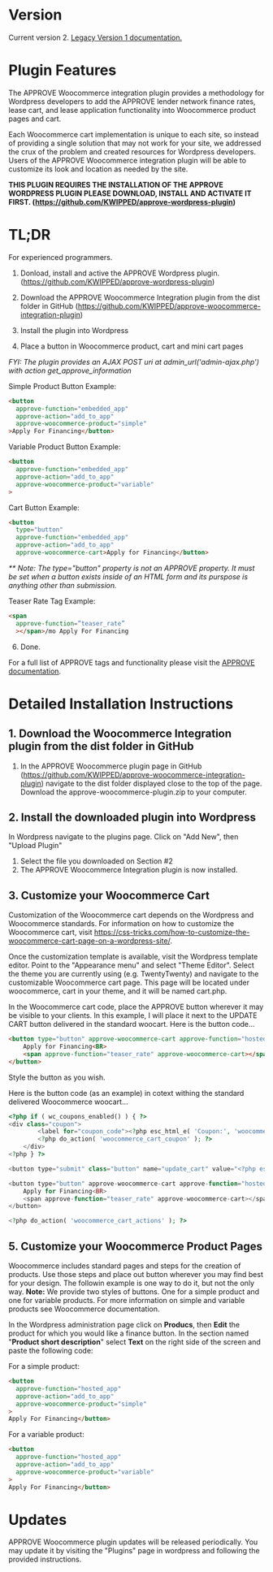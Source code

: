 # Version
Current version 2.
[Legacy Version 1 documentation.](https://github.com/KWIPPED/approve-woocommerce-integration-plugin/tree/4bb4d9353e3762c79cb37187bafeef3849ce2a09)
# Plugin Features

The APPROVE Woocommerce integration plugin provides a methodology for Wordpress developers to add the APPROVE lender network finance rates, lease cart, and lease application functionality into Woocommerce product pages and cart. 

Each Woocommerce cart implementation is unique to each site, so instead of providing a single solution that may not work for your site, we addressed the crux of the problem and created resources for Wordpress developers. Users of the APPROVE Woocommerce integration plugin will be able to customize its look and location as needed by the site.

__THIS PLUGIN REQUIRES THE INSTALLATION OF THE APPROVE WORDPRESS PLUGIN PLEASE DOWNLOAD, INSTALL AND ACTIVATE IT FIRST. (https://github.com/KWIPPED/approve-wordpress-plugin)__

# TL;DR
For experienced programmers.
1. Donload, install and active the APPROVE Wordpress plugin. (https://github.com/KWIPPED/approve-wordpress-plugin)

2. Download the APPROVE Woocommerce Integration plugin from the dist folder in GitHub (https://github.com/KWIPPED/approve-woocommerce-integration-plugin)

3. Install the plugin into Wordpress

5. Place a button in Woocommerce product, cart and mini cart pages


_FYI: The plugin provides an AJAX POST uri at admin_url('admin-ajax.php') with action get_approve_information_

Simple Product Button Example:
```html
<button 
  approve-function="embedded_app"
  approve-action="add_to_app"
  approve-woocommerce-product="simple"
>Apply For Financing</button>
```
Variable Product Button  Example:
```html
<button 
  approve-function="embedded_app"
  approve-action="add_to_app"
  approve-woocommerce-product="variable"
>
```
Cart Button  Example:
```html
<button
  type="button"
  approve-function="embedded_app"
  approve-action="add_to_app"
  approve-woocommerce-cart>Apply for Financing</button>
```

_** Note: The type="button" property is not an APPROVE property. It must be set when a button exists inside of an HTML form and its purspose is anything other than submission._

Teaser Rate Tag  Example:

```html
<span
  approve-function=”teaser_rate”
  ></span>/mo Apply For Financing
```
6. Done.

For a full list of APPROVE tags and functionality please visit the [APPROVE documentation](http://approvedocs.kwipped.com/docs/2.0/approve_web_integration#tags).

# Detailed Installation Instructions

## 1. Download the Woocommerce Integration plugin from the dist folder in GitHub
1. In the APPROVE Woocommerce plugin page in GitHub (https://github.com/KWIPPED/approve-woocommerce-integration-plugin) navigate to the dist folder displayed close to the top of the page. Download the approve-woocommerce-plugin.zip to your computer.

## 2. Install the downloaded plugin into Wordpress
In Wordpress navigate to the plugins page. Click on "Add New", then "Upload Plugin"
1. Select the file you downloaded on Section #2
2. The APPROVE Woocommerce Integration plugin is now installed.

## 3. Customize your Woocommerce Cart
Customization of the Woocommerce cart depends on the Wordpress and Woocommerce standards. For information on how to customize the Woocommerce cart, visit https://css-tricks.com/how-to-customize-the-woocommerce-cart-page-on-a-wordpress-site/.

Once the customization template is available, visit the Wordpress template editor. Point to the "Appearance menu" and select "Theme Editor". Select the theme you are currently using (e.g. TwentyTwenty) and navigate to the customizable Woocommerce cart page. This page will be located under woocommerce, cart in your theme, and it will be named cart.php.

In the Woocommerce cart code, place the APPROVE button wherever it may be visible to your clients. In this example, I will place it next to the UPDATE CART button delivered in the standard woocart.
Here is the button code...
```html
<button type="button" approve-woocommerce-cart approve-function="hosted_app">
	Apply for Financing<BR>
	<span approve-function="teaser_rate" approve-woocommerce-cart></span>/mo Apply For Financing
</button>
```
Style the button as you wish.

Here is the button code (as an example) in cotext withing the standard delivered Woocommerce woocart...

```php
<?php if ( wc_coupons_enabled() ) { ?>
<div class="coupon">
		<label for="coupon_code"><?php esc_html_e( 'Coupon:', 'woocommerce' ); ?></label> <input type="text" name="coupon_code" class="input-text" id="coupon_code" value="" placeholder="<?php esc_attr_e( 'Coupon code', 'woocommerce' ); ?>" /> <button type="submit" class="button" name="apply_coupon" value="<?php esc_attr_e( 'Apply coupon', 'woocommerce' ); ?>"><?php esc_attr_e( 'Apply coupon', 'woocommerce' ); ?></button>
		<?php do_action( 'woocommerce_cart_coupon' ); ?>
	</div>
<?php } ?>

<button type="submit" class="button" name="update_cart" value="<?php esc_attr_e( 'Update cart', 'woocommerce' ); ?>"><?php esc_html_e( 'Update cart', 'woocommerce' ); ?></button>

<button type="button" approve-woocommerce-cart approve-function="hosted_app">
	Apply for Financing<BR>
	<span approve-function="teaser_rate" approve-woocommerce-cart></span>/mo Apply For Financing
</button>

<?php do_action( 'woocommerce_cart_actions' ); ?>
```

## 5. Customize your Woocommerce Product Pages
Woocommerce includes standard pages and steps for the creation of products. Use those steps and place out button wherever you may find best for your design. The followin example is one way to do it, but not the only way. 
__Note:__ We provide two styles of buttons. One for a simple product and one for variable products. For more information on simple and variable products see Woocommerce documentation.

In the Wordpress administration page click on __Producs__, then __Edit__ the product for which you would like a finance button. In the section named "__Product short description__" select __Text__ on the right side of the screen and paste the following code:

For a simple product:

```html
<button 
  approve-function="hosted_app"
  approve-action="add_to_app"
  approve-woocommerce-product="simple"
>
Apply For Financing</button>

```

For a variable product:

```html
<button 
  approve-function="hosted_app"
  approve-action="add_to_app"
  approve-woocommerce-product="variable"
>
Apply For Financing</button>


```

# Updates

APPROVE Woocommerce plugin updates will be released periodically. You may update it by visiting the "Plugins" page in wordpress and following the provided instructions.

